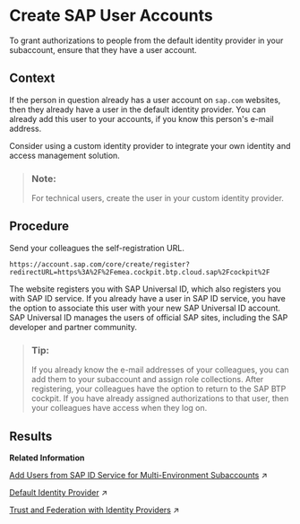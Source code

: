 <!-- copy51ec990e1d6e42468eafb733a503c92b -->

# Create SAP User Accounts

To grant authorizations to people from the default identity provider in your subaccount, ensure that they have a user account.



## Context

If the person in question already has a user account on `sap.com` websites, then they already have a user in the default identity provider. You can already add this user to your accounts, if you know this person's e-mail address.

Consider using a custom identity provider to integrate your own identity and access management solution.

> ### Note:  
> For technical users, create the user in your custom identity provider.



## Procedure

Send your colleagues the self-registration URL.

`https://account.sap.com/core/create/register?redirectURL=https%3A%2F%2Femea.cockpit.btp.cloud.sap%2Fcockpit%2F`

The website registers you with SAP Universal ID, which also registers you with SAP ID service. If you already have a user in SAP ID service, you have the option to associate this user with your new SAP Universal ID account. SAP Universal ID manages the users of official SAP sites, including the SAP developer and partner community.

> ### Tip:  
> If you already know the e-mail addresses of your colleagues, you can add them to your subaccount and assign role collections. After registering, your colleagues have the option to return to the SAP BTP cockpit. If you have already assigned authorizations to that user, then your colleagues have access when they log on.



<a name="copy51ec990e1d6e42468eafb733a503c92b__result_yzf_ccq_p5b"/>

## Results

**Related Information**  


[Add Users from SAP ID Service for Multi-Environment Subaccounts](https://help.sap.com/viewer/ae8e8427ecdf407790d96dad93b5f723/Cloud/en-US/760ab77e5afd4c15ae70ec7ff59e02ef.html "Before you can assign role collection to a user from SAP ID service, ensure that this user exists in your subaccount.") :arrow_upper_right:

[Default Identity Provider](https://help.sap.com/viewer/ae8e8427ecdf407790d96dad93b5f723/Cloud/en-US/d6a8db70bdde459f92f2837349f95090.html "SAP ID service is the default identity provider for both platform users and business users (in applications) at SAP BTP. You can start using it without further configuration.") :arrow_upper_right:

[Trust and Federation with Identity Providers](https://help.sap.com/viewer/ae8e8427ecdf407790d96dad93b5f723/Cloud/en-US/cb1bc8f1bd5c482e891063960d7acd78.html "When setting up accounts you need to assign users. While we provide you with your first users to get you started, your organization has identity providers that you want to integrate.") :arrow_upper_right:


